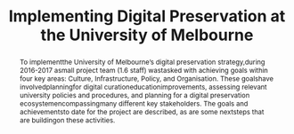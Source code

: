 ---
abstract: 'To  implementthe  University  of  Melbourne’s  digital  preservation strategy,during  2016-2017
  asmall  project  team  (1.6  staff) wastasked   with   achieving goals   within   four   key
  areas: Culture, Infrastructure, Policy,   and Organisation. These   goalshave involvedplanningfor
  digital  curationeducationimprovements, assessing   relevant   university policies   and   procedures,   and
  planning for a digital preservation ecosystemencompassingmany different key stakeholders.
  The goals and achievementsto date for the project are described, as are some nextsteps
  that are buildingon these activities.'
creators:
- Weatherburn, Jaye
date: null
document_url: https://services.phaidra.univie.ac.at/api/object/o:931142/download
grand_parent: iPRES
institutions: []
keywords:
- kyoto
- poster
landing_page_url: https://phaidra.univie.ac.at/o:931142
language: eng
layout: publication
license: CC BY-SA 4.0 International
notes_url: null
parent: iPRES 2017
publication_type: paper
size: 126450
slides_url: null
source_name: iPRES
title: Implementing Digital Preservation at the University of Melbourne
year: 2017
---